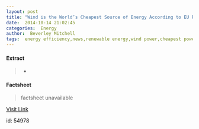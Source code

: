 ```yaml
---
layout: post
title: "Wind is the World’s Cheapest Source of Energy According to EU Report"
date:  2014-10-14 21:02:45 
categories:  Energy      
author:  Beverley Mitchell                                             
tags:  energy efficiency,news,renewable energy,wind power,cheapest power source,ecofys,energy subsidies,europe,european commission,fossil fuels,most affordable power source,nuclear,onshore wind power,subsidies,wind power is cheapest source of energy                                                                                                                                                                                                                                                                                                                                                                                                                                                                                                                                             
---
```



#### Extract
>+

#### Factsheet
>factsheet unavailable

[Visit Link](http://inhabitat.com/onshore-wind-power-is-cheapest-source-of-energy-says-eu-report/)

id:   54978 
